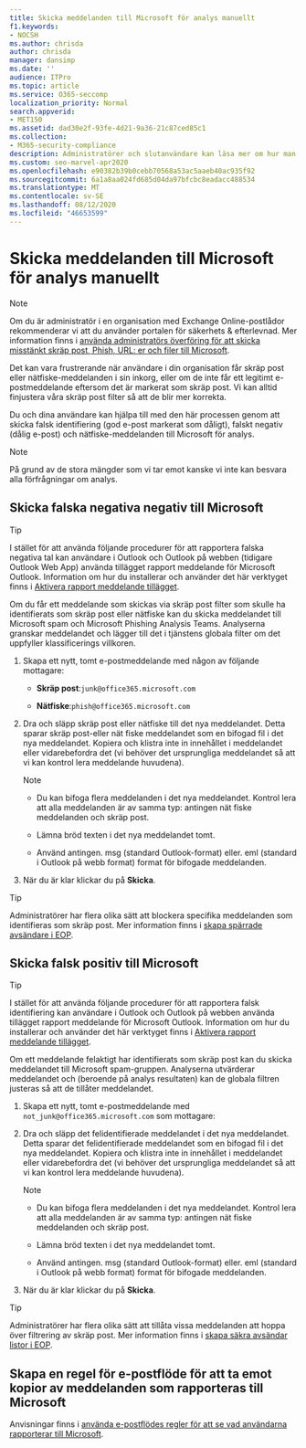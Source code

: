```yaml
---
title: Skicka meddelanden till Microsoft för analys manuellt
f1.keywords:
- NOCSH
ms.author: chrisda
author: chrisda
manager: dansimp
ms.date: ''
audience: ITPro
ms.topic: article
ms.service: O365-seccomp
localization_priority: Normal
search.appverid:
- MET150
ms.assetid: dad30e2f-93fe-4d21-9a36-21c87ced85c1
ms.collection:
- M365-security-compliance
description: Administratörer och slutanvändare kan läsa mer om hur man skickar meddelanden (god e-post markerat som dålig eller dålig e-post) till Microsoft för analys.
ms.custom: seo-marvel-apr2020
ms.openlocfilehash: e90382b39b0cebb70568a53ac5aaeb40ac935f92
ms.sourcegitcommit: 6a1a8aa024fd685d04da97bfcbc8eadacc488534
ms.translationtype: MT
ms.contentlocale: sv-SE
ms.lasthandoff: 08/12/2020
ms.locfileid: "46653599"
---
```

# <a name="manually-submit-messages-to-microsoft-for-analysis"></a>Skicka meddelanden till Microsoft för analys manuellt

> [!NOTE]
> Om du är administratör i en organisation med Exchange Online-postlådor rekommenderar vi att du använder portalen för säkerhets & efterlevnad. Mer information finns i [använda administratörs överföring för att skicka misstänkt skräp post, Phish, URL: er och filer till Microsoft](admin-submission.md).

Det kan vara frustrerande när användare i din organisation får skräp post eller nätfiske-meddelanden i sin inkorg, eller om de inte får ett legitimt e-postmeddelande eftersom det är markerat som skräp post. Vi kan alltid finjustera våra skräp post filter så att de blir mer korrekta.

Du och dina användare kan hjälpa till med den här processen genom att skicka falsk identifiering (god e-post markerat som dåligt), falskt negativ (dålig e-post) och nätfiske-meddelanden till Microsoft för analys.

> [!NOTE]
> På grund av de stora mängder som vi tar emot kanske vi inte kan besvara alla förfrågningar om analys.

## <a name="submit-false-negatives-to-microsoft"></a>Skicka falska negativa negativ till Microsoft

> [!TIP]
> I stället för att använda följande procedurer för att rapportera falska negativa tal kan användare i Outlook och Outlook på webben (tidigare Outlook Web App) använda tillägget rapport meddelande för Microsoft Outlook. Information om hur du installerar och använder det här verktyget finns i [Aktivera rapport meddelande tillägget](enable-the-report-message-add-in.md).

Om du får ett meddelande som skickas via skräp post filter som skulle ha identifierats som skräp post eller nätfiske kan du skicka meddelandet till Microsoft spam och Microsoft Phishing Analysis Teams. Analyserna granskar meddelandet och lägger till det i tjänstens globala filter om det uppfyller klassificerings villkoren.

1. Skapa ett nytt, tomt e-postmeddelande med någon av följande mottagare:

   - **Skräp post**:`junk@office365.microsoft.com`

   - **Nätfiske**:`phish@office365.microsoft.com`

2. Dra och släpp skräp post eller nätfiske till det nya meddelandet. Detta sparar skräp post-eller nät fiske meddelandet som en bifogad fil i det nya meddelandet. Kopiera och klistra inte in innehållet i meddelandet eller vidarebefordra det (vi behöver det ursprungliga meddelandet så att vi kan kontrol lera meddelande huvudena).

   > [!NOTE]
   >
   > - Du kan bifoga flera meddelanden i det nya meddelandet. Kontrol lera att alla meddelanden är av samma typ: antingen nät fiske meddelanden och skräp post.
   >
   > - Lämna bröd texten i det nya meddelandet tomt.
   >
   > - Använd antingen. msg (standard Outlook-format) eller. eml (standard i Outlook på webb format) format för bifogade meddelanden.

3. När du är klar klickar du på **Skicka**.

> [!TIP]
> Administratörer har flera olika sätt att blockera specifika meddelanden som identifieras som skräp post. Mer information finns i [skapa spärrade avsändare i EOP](create-block-sender-lists-in-office-365.md).

## <a name="submit-false-positives-to-microsoft"></a>Skicka falsk positiv till Microsoft

> [!TIP]
> I stället för att använda följande procedurer för att rapportera falsk identifiering kan användare i Outlook och Outlook på webben använda tillägget rapport meddelande för Microsoft Outlook. Information om hur du installerar och använder det här verktyget finns i [Aktivera rapport meddelande tillägget](enable-the-report-message-add-in.md).

Om ett meddelande felaktigt har identifierats som skräp post kan du skicka meddelandet till Microsoft spam-gruppen. Analyserna utvärderar meddelandet och (beroende på analys resultaten) kan de globala filtren justeras så att de tillåter meddelandet.

1. Skapa ett nytt, tomt e-postmeddelande med `not_junk@office365.microsoft.com` som mottagare:

2. Dra och släpp det felidentifierade meddelandet i det nya meddelandet. Detta sparar det felidentifierade meddelandet som en bifogad fil i det nya meddelandet. Kopiera och klistra inte in innehållet i meddelandet eller vidarebefordra det (vi behöver det ursprungliga meddelandet så att vi kan kontrol lera meddelande huvudena).

   > [!NOTE]
   >
   > - Du kan bifoga flera meddelanden i det nya meddelandet. Kontrol lera att alla meddelanden är av samma typ: antingen nät fiske meddelanden och skräp post.
   >
   > - Lämna bröd texten i det nya meddelandet tomt.
   >
   > - Använd antingen. msg (standard Outlook-format) eller. eml (standard i Outlook på webb format) format för bifogade meddelanden.

3. När du är klar klickar du på **Skicka**.

> [!TIP]
> Administratörer har flera olika sätt att tillåta vissa meddelanden att hoppa över filtrering av skräp post. Mer information finns i [skapa säkra avsändar listor i EOP](create-safe-sender-lists-in-office-365.md).

## <a name="create-a-mail-flow-rule-to-receive-copies-of-messages-that-are-reported-to-microsoft"></a>Skapa en regel för e-postflöde för att ta emot kopior av meddelanden som rapporteras till Microsoft

Anvisningar finns i [använda e-postflödes regler för att se vad användarna rapporterar till Microsoft](use-mail-flow-rules-to-see-what-your-users-are-reporting-to-microsoft.md).

